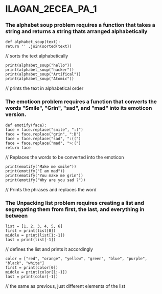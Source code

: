 # ILAGAN_2ECEA_PA_1

### The alphabet soup problem requires a function that takes a string and returns a string thats arranged alphabetically

    def alphabet_soup(text):
    return '' .join(sorted(text))    
// sorts the text alphabetically

    print(alphabet_soup("hello")) 
    print(alphabet_soup("hacker"))
    print(alphabet_soup("Artifical")) 
    print(alphabet_soup("Atomic"))
// prints the text in alphabetical order


### The emoticon problem requires a function that converts the words "Smile", "Grin", "sad", and "mad" into its emoticon version.

    def emotify(face):
    face = face.replace("smile", ":)") 
    face = face.replace("grin", ":D") 
    face = face.replace("sad", ":((") 
    face = face.replace("mad", ">:(") 
    return face
// Replaces the words to be converted into the emoticon
  
    print(emotify("Make me smile")) 
    print(emotify("I am mad"))
    print(emotify("You make me grin"))
    print(emotify("Why are you sad ?"))
// Prints the phrases and replaces the word


### The Unpacking list problem requires creating a list and segregating them from first, the last, and everything in between 

    list = [1, 2, 3, 4, 5, 6] 
    first = print(list[0]) 
    middle = print(list[1:-1]) 
    last = print(list[-1])
// defines the list and prints it accordingly


    color = ["red", "orange", "yellow", "green", "blue", "purple", "black", "white"] 
    first = print(color[0]) 
    middle = print(color[1:-1]) 
    last = print(color[-1])
// the same as previous, just different elements of the list

